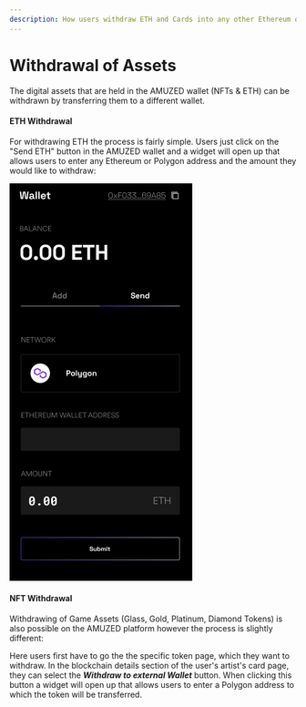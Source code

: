 ```yaml
---
description: How users withdraw ETH and Cards into any other Ethereum or Polygon Wallet
---
```


# Withdrawal of Assets

The digital assets that are held in the AMUZED wallet (NFTs & ETH) can be withdrawn by transferring them to a different wallet.&#x20;

#### **ETH Withdrawal**&#x20;

For withdrawing ETH the process is fairly simple. Users just click on the "Send ETH" button in the AMUZED wallet and a widget will open up that allows users to enter any Ethereum or Polygon address and the amount they would like to withdraw:&#x20;

![](<../.gitbook/assets/Screenshot 2022-02-22 at 19.50.19.png>)

#### **NFT Withdrawal**

Withdrawing of Game Assets (Glass, Gold, Platinum, Diamond Tokens) is also possible on the AMUZED platform however the process is slightly different:

Here users first have to go the the specific token page, which they want to withdraw. In the blockchain details section of the user's artist's card page, they can select the _**Withdraw to external Wallet**_ button. When clicking this button a widget will open up that allows users to enter a Polygon address to which the token will be transferred.&#x20;
